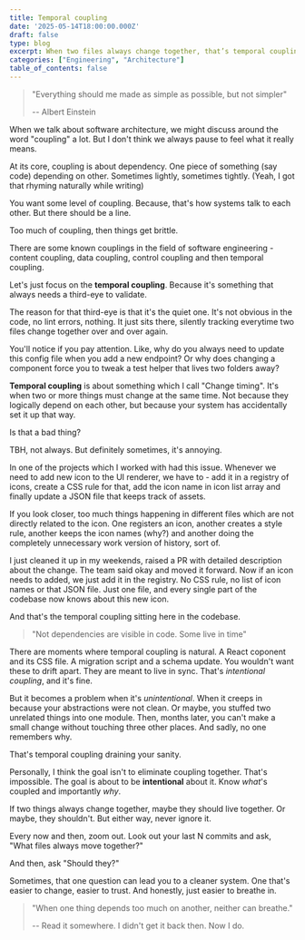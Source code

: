 ```yaml
---
title: Temporal coupling
date: '2025-05-14T18:00:00.000Z'
draft: false
type: blog
excerpt: When two files always change together, that’s temporal coupling. It’s worth paying attention to.
categories: ["Engineering", "Architecture"]
table_of_contents: false
---
```


> "Everything should me made as simple as possible, but not simpler"
>
> -- Albert Einstein

When we talk about software architecture, we might discuss around the word "coupling" a lot. But I don't think we always pause to feel what it really means.

At its core, coupling is about dependency. One piece of something (say code) depending on other. Sometimes lightly, sometimes tightly. (Yeah, I got that rhyming naturally while writing)

You want some level of coupling. Because, that's how systems talk to each other. But there should be a line.

Too much of coupling, then things get brittle.

There are some known couplings in the field of software engineering - content coupling, data coupling, control coupling and then temporal coupling.

Let's just focus on the **temporal coupling**. Because it's something that always needs a third-eye to validate.

The reason for that third-eye is that it's the quiet one. It's not obvious in the code, no lint errors, nothing. It just sits there, silently tracking everytime two files change together over and over again.

You'll notice if you pay attention. Like, why do you always need to update this config file when you add a new endpoint? Or why does changing a component force you to tweak a test helper that lives two folders away?

**Temporal coupling** is about something which I call "Change timing". It's when two or more things must change at the same time. Not because they logically depend on each other, but because your system has accidentally set it up that way.

Is that a bad thing?

TBH, not always. But definitely sometimes, it's annoying.

In one of the projects which I worked with had this issue. Whenever we need to add new icon to the UI renderer, we have to - add it in a registry of icons, create a CSS rule for that, add the icon name in icon list array and finally update a JSON file that keeps track of assets.

If you look closer, too much things happening in different files which are not directly related to the icon. One registers an icon, another creates a style rule, another keeps the icon names (why?) and another doing the completely unnecessary work version of history, sort of.

I just cleaned it up in my weekends, raised a PR with detailed description about the change. The team said okay and moved it forward. Now if an icon needs to added, we just add it in the registry. No CSS rule, no list of icon names or that JSON file. Just one file, and every single part of the codebase now knows about this new icon.

And that's the temporal coupling sitting here in the codebase.

> "Not dependencies are visible in code. Some live in time"

There are moments where temporal coupling is natural. A React coponent and its CSS file. A migration script and a schema update. You wouldn't want these to drift apart. They are meant to live in sync. That's *intentional coupling*, and it's fine.

But it becomes a problem when it's *unintentional*. When it creeps in because your abstractions were not clean. Or maybe, you stuffed two unrelated things into one module. Then, months later, you can't make a small change without touching three other places. And sadly, no one remembers why.

That's temporal coupling draining your sanity.

Personally, I think the goal isn't to eliminate coupling together. That's impossible. The goal is about to be **intentional** about it. Know *what*'s coupled and importantly *why*.

If two things always change together, maybe they should live together. Or maybe, they shouldn't. But either way, never ignore it.

Every now and then, zoom out. Look out your last N commits and ask, "What files always move together?"

And then, ask "Should they?"

Sometimes, that one question can lead you to a cleaner system. One that's easier to change, easier to trust. And honestly, just easier to breathe in.

> "When one thing depends too much on another, neither can breathe."
>
> -- Read it somewhere. I didn't get it back then. Now I do.
